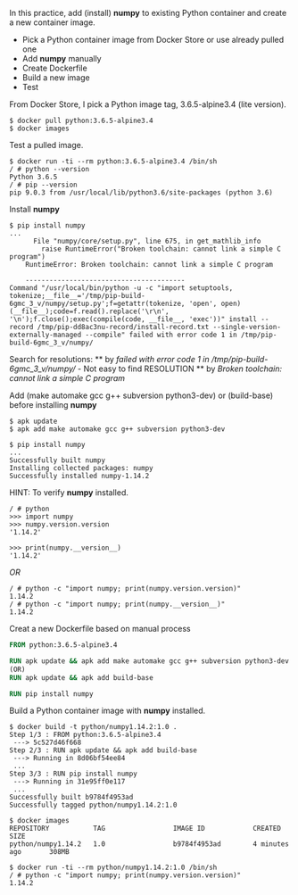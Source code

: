 In this practice, add (install) __numpy__ to existing Python container and create a new container image.

* Pick a Python container image from Docker Store or use already pulled one
* Add __numpy__ manually
* Create Dockerfile
* Build a new image
* Test

From Docker Store, I pick a Python image tag, 3.6.5-alpine3.4 (lite version).
```
$ docker pull python:3.6.5-alpine3.4
$ docker images
```
Test a pulled image.
```
$ docker run -ti --rm python:3.6.5-alpine3.4 /bin/sh
/ # python --version
Python 3.6.5
/ # pip --version
pip 9.0.3 from /usr/local/lib/python3.6/site-packages (python 3.6)
```

Install __numpy__
``` Install numpy using pip
$ pip install numpy
...
      File "numpy/core/setup.py", line 675, in get_mathlib_info
        raise RuntimeError("Broken toolchain: cannot link a simple C program")
    RuntimeError: Broken toolchain: cannot link a simple C program

    ----------------------------------------
Command "/usr/local/bin/python -u -c "import setuptools, tokenize;__file__='/tmp/pip-build-6gmc_3_v/numpy/setup.py';f=getattr(tokenize, 'open', open)(__file__);code=f.read().replace('\r\n', '\n');f.close();exec(compile(code, __file__, 'exec'))" install --record /tmp/pip-dd8ac3nu-record/install-record.txt --single-version-externally-managed --compile" failed with error code 1 in /tmp/pip-build-6gmc_3_v/numpy/
```

Search for resolutions:
  ** by *failed with error code 1 in /tmp/pip-build-6gmc_3_v/numpy/* - Not easy to find RESOLUTION
  ** by *Broken toolchain: cannot link a simple C program* 

Add (make automake gcc g++ subversion python3-dev) or (build-base) before installing __numpy__
``` add make automake gcc g++ subversion python3-dev
$ apk update
$ apk add make automake gcc g++ subversion python3-dev 

$ pip install numpy
...
Successfully built numpy
Installing collected packages: numpy
Successfully installed numpy-1.14.2
```

HINT: To verify __numpy__ installed.
``` Execute interatively
/ # python
>>> import numpy
>>> numpy.version.version
'1.14.2'

>>> print(numpy.__version__)
'1.14.2'
```
*OR*

``` Execute 
/ # python -c "import numpy; print(numpy.version.version)"
1.14.2
/ # python -c "import numpy; print(numpy.__version__)"
1.14.2
```
Creat a new Dockerfile based on manual process
```Dockerfile - Python with numpy installed based on alpine3.4
FROM python:3.6.5-alpine3.4

RUN apk update && apk add make automake gcc g++ subversion python3-dev
(OR)
RUN apk update && apk add build-base

RUN pip install numpy
```

Build a Python container image with __numpy__ installed.

``` New Python container image create and check
$ docker build -t python/numpy1.14.2:1.0 .
Step 1/3 : FROM python:3.6.5-alpine3.4
 ---> 5c527d46f668
Step 2/3 : RUN apk update && apk add build-base
 ---> Running in 8d06bf54ee84
 ...
Step 3/3 : RUN pip install numpy
 ---> Running in 31e95ff0e117
 ...
Successfully built b9784f4953ad
Successfully tagged python/numpy1.14.2:1.0

$ docker images
REPOSITORY           TAG                 IMAGE ID            CREATED             SIZE
python/numpy1.14.2   1.0                 b9784f4953ad        4 minutes ago       308MB

$ docker run -ti --rm python/numpy1.14.2:1.0 /bin/sh
/ # python -c "import numpy; print(numpy.version.version)"
1.14.2
```




